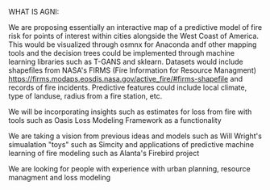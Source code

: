 WHAT IS AGNI:

We are proposing essentially an interactive map of a predictive model of fire risk for points of interest within cities alongside the West Coast of America. This would be visualized through osmnx for Anaconda andf other mapping tools and the decision trees could be implemented through machine learning libraries such as T-GANS and sklearn. Datasets would include shapefiles from NASA's FIRMS (Fire Information for Resource Managment) https://firms.modaps.eosdis.nasa.gov/active_fire/#firms-shapefile and records of fire incidents. Predictive features could include local climate, type of landuse, radius from a fire station, etc.

We will be incorporating insights such as estimates for loss from fire with tools such as Oasis Loss Modeling Framework as a functionality

We are taking a vision from previous ideas and models such as Will Wright's simualation "toys" such as Simcity and applications of predictive machine learning of fire modeling such as Alanta's Firebird project  

We are looking for people with experience with urban planning, resource managment and loss modeling